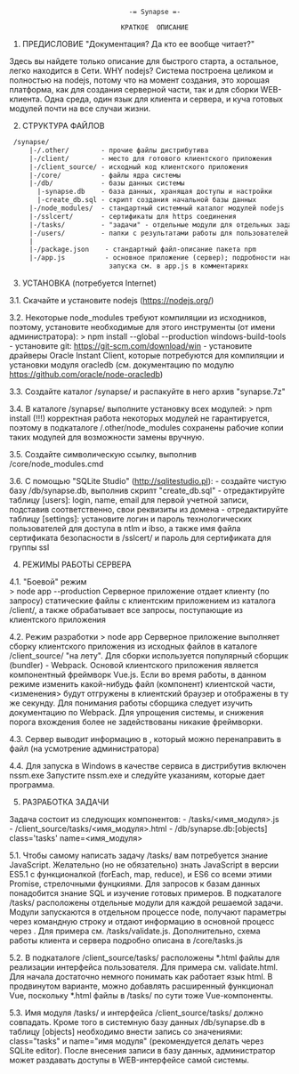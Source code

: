   
   
   
                                  -= Synapse =-
                           
                                КРАТКОЕ  ОПИСАНИЕ
                           
   
   1. ПРЕДИСЛОВИЕ                      "Документация? Да кто ее вообще читает?"
   
   Здесь вы найдете только описание для быстрого старта, а остальное, легко
 находится в Сети.
   WHY nodejs? Система построена целиком и полностью на nodejs, потому что на
 момент создания, это хорошая платформа, как для создания серверной части, так
 и для сборки WEB-клиента. Одна среда, один язык для клиента и сервера, и куча
 готовых модулей почти на все случаи жизни.
   
   2. СТРУКТУРА ФАЙЛОВ
```txt    
 /synapse/
     |-/.other/        - прочие файлы дистрибутива
     |-/client/        - место для готового клиентского приложения
     |-/client_source/ - исходный код клиентского приложения
     |-/core/          - файлы ядра системы
     |-/db/            - базы данных системы
       |-synapse.db    - база данных, хранящая доступы и настройки
       |-create_db.sql - скрипт создания начальной базы данных
     |-/node_modules/  - стандартный системный каталог модулей nodejs
     |-/sslcert/       - сертификаты для https соединения
     |-/tasks/         - "задачи" - отдельные модули для отдельных задач
     |-/users/         - папки с результатами работы для пользователей
     |
     |-/package.json    - стандартный файл-описание пакета npm
     |-/app.js          - основное приложение (сервер); подробности настройки
                         запуска см. в app.js в комментариях
 ```  
   
   3. УСТАНОВКА 
     (потребуется Internet)
   
   3.1. Скачайте и установите nodejs (https://nodejs.org/)

   3.2. Некоторые node_modules требуют компиляции из исходников, поэтому, 
        установите необходимые для этого инструменты (от имени администратора):
          \> npm install --global --production windows-build-tools
        - установите git:  https://git-scm.com/download/win
        - установите драйверы Oracle Instant Client, которые потребуются для 
        компиляции и установки модуля oracledb (см. документацию по модулю
        https://github.com/oracle/node-oracledb) 

   3.3. Создайте каталог /synapse/ и распакуйте в него архив "synapse.7z"

   3.4. В каталоге /synapse/ выполните установку всех модулей:
          \> npm install
        (!!!) корректная работа некоторых модулей не гарантируется, поэтому
        в подкаталоге /.other/node_modules сохранены рабочие копии
        таких модулей для возможности замены вручную. 
   
   3.5. Создайте символическую ссылку, выполнив /core/node_modules.cmd

   3.6. С помощью "SQLite Studio" (http://sqlitestudio.pl): 
        - cоздайте чистую базу /db/synapse.db, выполнив скрипт "create_db.sql"
        - отредактируйте таблицу [users]: login, name, email для первой 
          учетной записи, подставив соответственно, свои реквизиты из домена
        - отредактируйте таблицу [settings]: установите логин и пароль 
          технологических пользователей для доступа в ntlm и ibso, а также
          имя файла сертификата безопасности в /sslcert/ и пароль для
          сертификата для группы ssl
      
    
   4. РЕЖИМЫ РАБОТЫ СЕРВЕРА
    
   4.1. "Боевой" режим  
          \> node app --production
   Серверное приложение отдает клиенту (по запросу) статические файлы с 
 клиентским приложением из каталога /client/, а также обрабатывает все 
 запросы, поступающие из клиентского приложения
   
   4.2. Режим разработки
          \> node app
   Серверное приложение выполняет сборку клиентского приложения из исходных
 файлов в каталоге /client_source/ "на лету". Для сборки используется популярный
 сборщик (bundler) - Webpack. Основой клиентского приложения является компонентный
 фреймворк Vue.js. Если во время работы, в данном режиме изменить какой-нибудь
 файл (компонент) клиентской части, <изменения> будут отгружены в клиентский 
 браузер и отображены в ту же секунду. Для понимания работы сборщика следует 
 изучить документацию по Webpack. Для упрощения системы, и снижения порога вхождения
 более не задействованы никакие фреймворки.
   
   4.3. Сервер выводит информацию в <stdout>, который можно перенаправить в 
 файл (на усмотрение администратора)
   
   4.4. Для запуска в Windows в качестве сервиса в дистрибутив включен nssm.exe
 Запустите nssm.exe и следуйте указаниям, которые дает программа.
   
   
   5. РАЗРАБОТКА ЗАДАЧИ
   
   Задача состоит из следующих компонентов:
    - /tasks/<имя_модуля>.js   
    - /client_source/tasks/<имя_модуля>.html 
    - /db/synapse.db:[objects] class='tasks' name=<имя_модуля>
   
   5.1. Чтобы самому написать задачу /tasks/ вам потребуется знание JavaScript.
 Желательно (но не обязательно) знать JavaScript в версии ES5.1 с функционалкой 
 (forEach, map, reduce), и ES6 со всеми этими Promise, стрелочными фунцкиями.
 Для запросов к базам данных понадобится знание SQL и изучение готовых примеров.
   В подкаталоге /tasks/ расположены отдельные модули для каждой решаемой 
 задачи. Модули запускаются в отдельном процессе node, получают параметры через 
 командную строку и отдают информацию в основной процесс через <stdout>. Для 
 примера см. /tasks/validate.js. Дополнительно, схема работы клиента и сервера 
 подробно описана в /core/tasks.js
   
   5.2. В подкаталоге /client_source/tasks/ расположены *.html файлы для
 реализации интерфейса пользователя. Для примера см. validate.html. Для начала
 достаточно немного понимать как работает язык html. В продвинутом варианте,
 можно добавлять расширенный функционал Vue, поскольку *.html файлы
 в /tasks/ по сути тоже Vue-компоненты.
   
   5.3. Имя модуля /tasks/ и интерфейса /client_source/tasks/ должно совпадать.
 Кроме того в системную базу данных /db/synapse.db в таблицу [objects] необходимо
 внести запись cо значениями: class="tasks" и name="имя модуля" (рекомендуется 
 делать через SQLite editor). После внесения записи в базу данных, администратор
 может раздавать доступы в WEB-интерфейсе самой системы.
   
   
   
